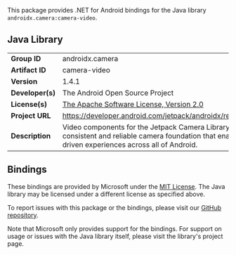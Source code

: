 This package provides .NET for Android bindings for the Java library `androidx.camera:camera-video`.

## Java Library

| | |
|-|-|
| **Group ID** | androidx.camera |
| **Artifact ID** | camera-video |
| **Version** | 1.4.1 |
| **Developer(s)** | The Android Open Source Project |
| **License(s)** | [The Apache Software License, Version 2.0](http://www.apache.org/licenses/LICENSE-2.0.txt) |
| **Project URL** | https://developer.android.com/jetpack/androidx/releases/camera#1.4.1 |
| **Description** | Video components for the Jetpack Camera Library, a library providing a consistent and reliable camera foundation that enables great camera driven experiences across all of Android. |

## Bindings

These bindings are provided by Microsoft under the [MIT License](https://opensource.org/licenses/MIT). The Java
library may be licensed under a different license as specified above.

To report issues with this package or the bindings, please visit our [GitHub repository](https://aka.ms/android-libraries).

Note that Microsoft only provides support for the bindings. For support on
usage or issues with the Java library itself, please visit the library's project page.
